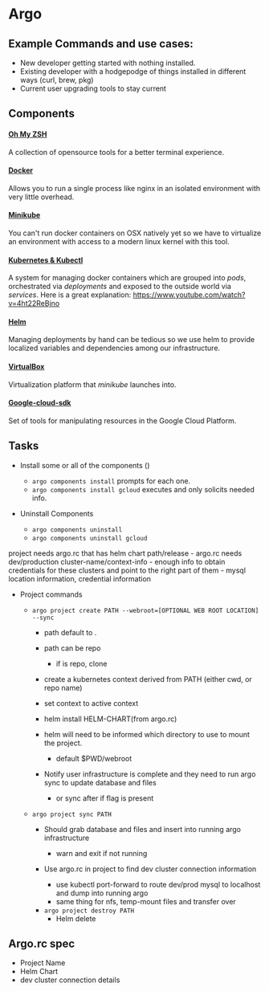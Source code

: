 # Argo

## Example Commands and use cases:
* New developer getting started with nothing installed.
* Existing developer with a hodgepodge of things installed in different ways (curl, brew, pkg)
* Current user upgrading tools to stay current

## Components
#### [Oh My ZSH](https://github.com/robbyrussell/oh-my-zsh)
A collection of opensource tools for a better terminal experience.

#### [Docker](https://www.docker.com/what-docker)
Allows you to run a single process like nginx in an isolated environment with very little overhead.

#### [Minikube](https://github.com/kubernetes/minikube)
You can't run docker containers on OSX natively yet so we have to virtualize an environment with access to a modern linux kernel with this tool. 

#### [Kubernetes & Kubectl](https://github.com/kubernetes/kubernetes)
A system for managing docker containers which are grouped into _pods_, orchestrated via _deployments_ and exposed to the outside world via _services_. Here is a great explanation: https://www.youtube.com/watch?v=4ht22ReBjno

#### [Helm](https://github.com/kubernetes/helm)
Managing deployments by hand can be tedious so we use helm to provide localized variables and dependencies among our infrastructure.

#### [VirtualBox]()
Virtualization platform that _minikube_ launches into.

#### [Google-cloud-sdk](https://cloud.google.com/sdk/)
Set of tools for manipulating resources in the Google Cloud Platform.


## Tasks
 
* Install some or all of the components ()
  * `argo components install` prompts for each one.
  * `argo components install gcloud` executes and only solicits needed info.

* Uninstall Components
  * `argo components uninstall  `
  * `argo components uninstall gcloud`
   
project needs argo.rc that has helm chart path/release
    - argo.rc needs dev/production cluster-name/context-info
        - enough info to obtain credentials for these clusters and point to the right part of them
    - mysql location information, credential information

* Project commands
  * `argo project create PATH --webroot=[OPTIONAL WEB ROOT LOCATION] --sync`
    - path default to .
    - path can be repo
        - if is repo, clone
        
    - create a kubernetes context derived from PATH (either cwd, or repo name)
    - set context to active context
    
    - helm install HELM-CHART(from argo.rc)
    - helm will need to be informed which directory to use to mount the project.
        - default $PWD/webroot
    
    - Notify user infrastructure is complete and they need to run argo sync to update database and files
        - or sync after if flag is present
    
  * `argo project sync PATH`
    - Should grab database and files and insert into running argo infrastructure
        - warn and exit if not running
        
    - Use argo.rc in project to find dev cluster connection information
        - use kubectl port-forward to route dev/prod mysql to localhost and dump into running argo
        - same thing for nfs, temp-mount files and transfer over
    
    * `argo project destroy PATH`
      - Helm delete
      
## Argo.rc spec
- Project Name
- Helm Chart
- dev cluster connection details
